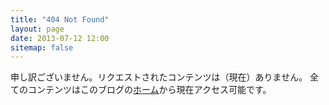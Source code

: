 ```yaml
---
title: "404 Not Found"
layout: page
date: 2013-07-12 12:00
sitemap: false
---
```

申し訳ございません。リクエストされたコンテンツは（現在）ありません。
全てのコンテンツはこのブログの[ホーム][1]から現在アクセス可能です。

[1]: /
